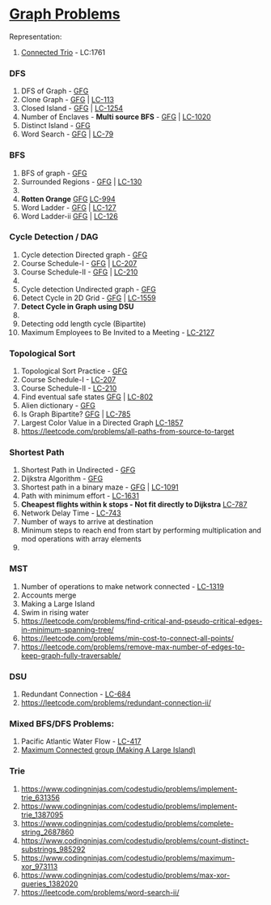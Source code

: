 # [Graph Problems](https://leetcode.com/discuss/interview-question/operating-system/5039797/BFS-and-DFS-Graph-Problems%3A-Easy-to-Medium-Difficulty/)

Representation:
1.  [Connected Trio](https://leetcode.com/problems/minimum-degree-of-a-connected-trio-in-a-graph/description/) - LC:1761


### DFS
1. DFS of Graph - [GFG](https://www.geeksforgeeks.org/problems/depth-first-traversal-for-a-graph/1)
2. Clone Graph - [GFG](https://www.geeksforgeeks.org/problems/clone-graph/1) | [LC-113](https://leetcode.com/problems/clone-graph/)
3. Closed Island -  [GFG](https://www.geeksforgeeks.org/problems/find-number-of-closed-islands/1) |  [LC-1254](https://leetcode.com/problems/number-of-closed-islands)
4. Number of Enclaves - **Multi source BFS** - [GFG](https://www.geeksforgeeks.org/problems/number-of-enclaves/0) | [LC-1020](https://leetcode.com/problems/number-of-enclaves)
5. Distinct Island - [GFG](https://www.geeksforgeeks.org/problems/number-of-distinct-islands/0)
6. Word Search - [GFG](https://www.geeksforgeeks.org/problems/word-search/1) | [LC-79](https://leetcode.com/problems/word-search)

### BFS
1. BFS of graph - [GFG](https://www.geeksforgeeks.org/problems/bfs-traversal-of-graph/1)
2. Surrounded Regions - [GFG](https://www.geeksforgeeks.org/problems/replace-os-with-xs0052/1) | [LC-130](https://leetcode.com/problems/surrounded-regions/description/)
3. 
4. **Rotten Orange** [GFG](https://www.geeksforgeeks.org/problems/rotten-oranges2536/1) [LC-994](https://leetcode.com/problems/rotting-oranges)
4. Word Ladder - [GFG](https://www.geeksforgeeks.org/problems/word-ladder/1) | [LC-127](https://leetcode.com/problems/word-ladder/)
5. Word Ladder-ii [GFG](https://www.geeksforgeeks.org/problems/word-ladder-ii/1) | [LC-126](https://leetcode.com/problems/word-ladder-ii/)


### Cycle Detection / DAG
1. Cycle detection Directed graph - [GFG](https://www.geeksforgeeks.org/problems/detect-cycle-in-a-directed-graph/1)
2. Course Schedule-I  - [GFG](https://www.geeksforgeeks.org/find-course-schedule-ii/) | [LC-207](https://leetcode.com/problems/course-schedule)
3. Course Schedule-II - [GFG](https://www.geeksforgeeks.org/problems/course-schedule/1) | [LC-210](https://leetcode.com/problems/course-schedule-ii)
4.
5. Cycle detection Undirected graph - [GFG](https://www.geeksforgeeks.org/problems/detect-cycle-in-an-undirected-graph/1)
6. Detect Cycle in 2D Grid - [GFG](https://www.geeksforgeeks.org/detect-cycle-in-a-2d-grid/) | [LC-1559](https://leetcode.com/problems/detect-cycles-in-2d-grid)
7. **Detect Cycle in Graph using DSU**
8.
9. Detecting odd length cycle (Bipartite)
10. Maximum Employees to Be Invited to a Meeting - [LC-2127](https://leetcode.com/problems/maximum-employees-to-be-invited-to-a-meeting)


### Topological Sort
1. Topological Sort Practice - [GFG](https://practice.geeksforgeeks.org/problems/topological-sort/1)
2. Course Schedule-I  - [LC-207](https://leetcode.com/problems/course-schedule)
3. Course Schedule-II - [LC-210](https://leetcode.com/problems/course-schedule-ii)
4. Find eventual safe states [GFG](https://www.geeksforgeeks.org/problems/eventual-safe-states/0) | [LC-802](https://leetcode.com/problems/find-eventual-safe-states)
5. Alien dictionary - [GFG](https://www.geeksforgeeks.org/problems/alien-dictionary/1)
6. Is Graph Bipartite? [GFG](https://www.geeksforgeeks.org/problems/bipartite-graph/1) | [LC-785](https://leetcode.com/problems/is-graph-bipartite)
7. Largest Color Value in a Directed Graph [LC-1857](https://leetcode.com/problems/largest-color-value-in-a-directed-graph)
8. https://leetcode.com/problems/all-paths-from-source-to-target


### Shortest Path
1. Shortest Path in Undirected - [GFG](https://www.geeksforgeeks.org/problems/shortest-path-in-undirected-graph-having-unit-distance/1)
2. Dijkstra Algorithm - [GFG](https://www.geeksforgeeks.org/problems/implementing-dijkstra-set-1-adjacency-matrix/1)
3. Shortest path in a binary maze - [GFG](https://www.geeksforgeeks.org/problems/shortest-path-in-a-binary-maze-1655453161/1) | [LC-1091](https://leetcode.com/problems/shortest-path-in-binary-matrix)
5. Path with minimum effort - [LC-1631](https://leetcode.com/problems/path-with-minimum-effort)
5. **Cheapest flights within k stops - Not fit directly to Dijkstra** [LC-787](https://leetcode.com/problems/cheapest-flights-within-k-stops)
6. Network Delay Time - [LC-743](https://leetcode.com/problems/network-delay-time)
7. Number of ways to arrive at destination
8. Minimum steps to reach end from start by performing multiplication and mod operations with array elements
8. 


### MST
1. Number of operations to make network connected - [LC-1319](https://leetcode.com/problems/number-of-operations-to-make-network-connected)
2. Accounts merge
3. Making a Large Island
4. Swim in rising water
2. https://leetcode.com/problems/find-critical-and-pseudo-critical-edges-in-minimum-spanning-tree/
2. https://leetcode.com/problems/min-cost-to-connect-all-points/
3. https://leetcode.com/problems/remove-max-number-of-edges-to-keep-graph-fully-traversable/


### DSU
1. Redundant Connection - [LC-684](https://leetcode.com/problems/redundant-connection)
2. https://leetcode.com/problems/redundant-connection-ii/


### Mixed BFS/DFS Problems:
1. Pacific Atlantic Water Flow - [LC-417](https://leetcode.com/problems/pacific-atlantic-water-flow)
2. [Maximum Connected group (Making A Large Island)](https://www.geeksforgeeks.org/maximum-connected-group-making-a-large-island/)

### Trie
1. https://www.codingninjas.com/codestudio/problems/implement-trie_631356
2. https://www.codingninjas.com/codestudio/problems/implement-trie_1387095
3. https://www.codingninjas.com/codestudio/problems/complete-string_2687860
4. https://www.codingninjas.com/codestudio/problems/count-distinct-substrings_985292
5. https://www.codingninjas.com/codestudio/problems/maximum-xor_973113
6. https://www.codingninjas.com/codestudio/problems/max-xor-queries_1382020
7. https://leetcode.com/problems/word-search-ii/


